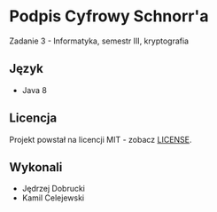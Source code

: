 # Podpis Cyfrowy Schnorr'a

Zadanie 3 - Informatyka, semestr III, kryptografia

## Język

- Java 8

## Licencja

Projekt powstał na licencji MIT - zobacz [LICENSE](LICENSE).

## Wykonali

- Jędrzej Dobrucki
- Kamil Celejewski
